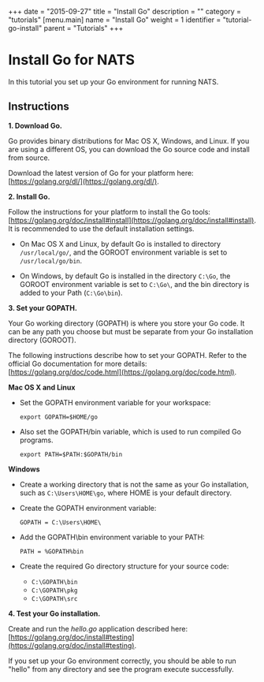 +++
date = "2015-09-27"
title = "Install Go"
description = ""
category = "tutorials"
[menu.main]
  name = "Install Go"
  weight = 1
  identifier = "tutorial-go-install"
  parent = "Tutorials"
+++

# Install Go for NATS

In this tutorial you set up your Go environment for running NATS.

## Instructions

**1. Download Go.**

Go provides binary distributions for Mac OS X, Windows, and Linux. If you are using a different OS, you can download the Go source code and install from source.

Download the latest version of Go for your platform here: [https://golang.org/dl/](https://golang.org/dl/).

**2. Install Go.**

Follow the instructions for your platform to install the Go tools: [https://golang.org/doc/install#install](https://golang.org/doc/install#install). It is recommended to use the default installation settings.

- On Mac OS X and Linux, by default Go is installed to directory `/usr/local/go/`, and the GOROOT environment variable is set to `/usr/local/go/bin`.

- On Windows, by default Go is installed in the directory `C:\Go`, the GOROOT environment variable is set to `C:\Go\`, and the bin directory is added to your Path (`C:\Go\bin`).

**3. Set your GOPATH.**

Your Go working directory (GOPATH) is where you store your Go code. It can be any path you choose but must be separate from your Go installation directory (GOROOT).

The following instructions describe how to set your GOPATH. Refer to the official Go documentation for more details: [https://golang.org/doc/code.html](https://golang.org/doc/code.html).

**Mac OS X and Linux**

- Set the GOPATH environment variable for your workspace:

	```
	export GOPATH=$HOME/go
	```

- Also set the GOPATH/bin variable, which is used to run compiled Go programs.

	```
	export PATH=$PATH:$GOPATH/bin
	```

**Windows**

- Create a working directory that is not the same as your Go installation, such as `C:\Users\HOME\go`, where HOME is your default directory.

- Create the GOPATH environment variable:

	```
	GOPATH = C:\Users\HOME\
	```

- Add the GOPATH\bin environment variable to your PATH:

	```
	PATH = %GOPATH%bin
	```

- Create the required Go directory structure for your source code:

	- `C:\GOPATH\bin`
	- `C:\GOPATH\pkg`
	- `C:\GOPATH\src`

**4. Test your Go installation.**

Create and run the *hello.go* application described here: [https://golang.org/doc/install#testing](https://golang.org/doc/install#testing).

If you set up your Go environment correctly, you should be able to run "hello" from any directory and see the program execute successfully.
